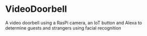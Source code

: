 # VideoDoorbell
A video doorbell using a RasPi camera, an IoT button and Alexa to determine guests and strangers using facial recognition
